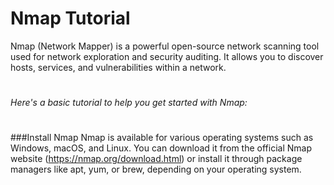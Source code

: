 # Nmap Tutorial
Nmap (Network Mapper) is a powerful open-source network scanning tool used for network exploration and security auditing. It allows you to discover hosts, services, and vulnerabilities within a network.
#
*Here's a basic tutorial to help you get started with Nmap:*
#
###Install Nmap
Nmap is available for various operating systems such as Windows, macOS, and Linux. You can download it from the official Nmap website (https://nmap.org/download.html) or install it through package managers like apt, yum, or brew, depending on your operating system.
#
